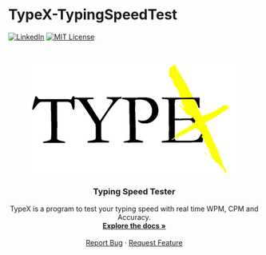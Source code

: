 # TypeX-TypingSpeedTest


[![LinkedIn][linkedin-shield]][linkedin-url]
[![MIT License][license-shield]][license-url]


<!-- PROJECT LOGO -->
<br />
<p align="center">
  <a href="https://github.com/Adarshkumarmaheshwari/TypeX-TypingSpeedTest">
    <img src="logorepo.png" alt="TypeX" width="430" height="220">
  </a>

  <h3 align="center">Typing Speed Tester</h3>

  <p align="center">
    TypeX is a program to test your typing speed with real time WPM, CPM and Accuracy. 
    <br />
    <a href="https://github.com/Adarshkumarmaheshwari/TypeX-TypingSpeedTest"><strong>Explore the docs »</strong></a>
    <br />
    <br />
    <a href="https://github.com/Adarshkumarmaheshwari/TypeX-TypingSpeedTest/issues">Report Bug</a>
    ·
    <a href="https://github.com/Adarshkumarmaheshwari/TypeX-TypingSpeedTest/issues">Request Feature</a>
  </p>
</p>


[linkedin-shield]: https://img.shields.io/badge/-LinkedIn-black.svg?style=for-the-badge&logo=linkedin&colorB=555
[linkedin-url]: https://linkedin.com/in/adarshkumarmaheshwari
[license-shield]: https://img.shields.io/github/license/othneildrew/Best-README-Template.svg?style=for-the-badge
[license-url]: https://github.com/Adarshkumarmaheshwari/TypeX-TypingSpeedTest/blob/master/LICENSE
